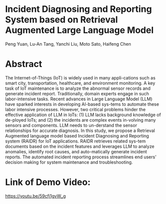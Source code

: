 # Incident Diagnosing and Reporting System based on Retrieval Augmented Large Language Model
Peng Yuan, Lu-An Tang, Yanchi Liu, Moto Sato, Haifeng Chen


# Abstract
The Internet-of-Things (IoT) is widely used in many appli-cations such as smart city, transportation, healthcare, and environment monitoring. A key task of IoT maintenance is to analyze the abnormal sensor records and generate incident report. Traditionally, domain experts engage in such labor-intensive tasks. Recent advances in Large Language Model (LLM) have sparked interests in developing AI-based sys-tems to automate these labor intensive processes. However, two critical problems hinder the effective application of LLM in IoTs: (1) LLM lacks background knowledge of de-ployed IoTs; and (2) the incidents are complex events in-volving many sensors and components. LLM needs to un-derstand the sensor relationships for accurate diagnosis. In this study, we propose a Retrieval Augmented language model based Incident Diagnosing and Reporting system (RAIDR) for IoT applications. RAIDR retrieves related sys-tem documents based on the incident features and leverages LLM to analyze anomalies, identify root causes, and auto-matically generate incident reports. The automated incident reporting process streamlines end users’ decision making for system maintenance and troubleshooting. 

# Link of Demo Video:
https://youtu.be/59cfj1gvW_g
